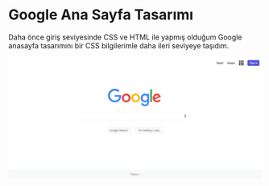 # Google Ana Sayfa Tasarımı

Daha önce giriş seviyesinde CSS ve HTML ile yapmış olduğum Google anasayfa tasarımını bir CSS bilgilerimle daha ileri seviyeye taşıdım.

![Kod görüntüsü](Photos/ornek1.png)
